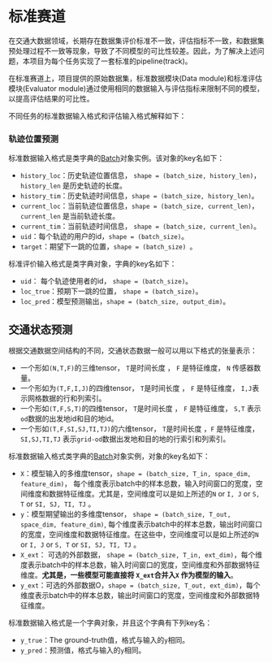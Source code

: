 # 标准赛道

在交通大数据领域，长期存在数据集评价标准不一致，评估指标不一致，和数据集预处理过程不一致等现象，导致了不同模型的可比性较差。因此，为了解决上述问题，本项目为每个任务实现了一套标准的pipeline(track)。

在标准赛道上，项目提供的原始数据集，标准数据模块(Data module)和标准评估模块(Evaluator module)通过使用相同的数据输入与评估指标来限制不同的模型，以提高评估结果的可比性。

不同任务的标准数据输入格式和评估输入格式解释如下：

### 轨迹位置预测

标准数据输入格式是类字典的[Batch](../data/batch.md)对象实例。该对象的key名如下：

* `history_loc`：历史轨迹位置信息， `shape = (batch_size, history_len)`，`history_len` 是历史轨迹的长度。
* `history_tim`：历史轨迹时间信息，`shape = (batch_size, history_len)`。
* `current_loc`：当前轨迹位置信息，`shape = (batch_size, current_len)`，`current_len` 是当前轨迹长度。
* `current_tim`：当前轨迹时间信息， `shape = (batch_size, current_len)`。
* `uid`：每个轨迹的用户的id，`shape = (batch_size)`。
* `target`：期望下一跳的位置，`shape = (batch_size) `。

标准评价输入格式是类字典对象，字典的key名如下：

* `uid`： 每个轨迹使用者的id， `shape = (batch_size)`。
* `loc_true`：预期下一跳的位置， `shape = (batch_size)`。
* `loc_pred`：模型预测输出，`shape = (batch_size, output_dim)`。

## 交通状态预测

根据交通数据空间结构的不同，交通状态数据一般可以用以下格式的张量表示：

- 一个形如`(N,T,F)`的三维tensor， `T`是时间长度 ， `F` 是特征维度， `N` 传感器数量。
- 一个形如为`(T,F,I,J)`的四维tensor， `T`是时间长度 ， `F` 是特征维度，  `I,J`表示网格数据的行和列索引。
- 一个形如`(T,F,S,T)`的四维tensor， `T`是时间长度 ， `F` 是特征维度，  `S,T` 表示`od`数据的出发地id和目的地id。
- 一个形如`(T,F,SI,SJ,TI,TJ)`的六维tensor， `T`是时间长度 ，`F` 是特征维度，`SI,SJ,TI,TJ` 表示`grid-od`数据出发地和目的地的行索引和列索引。

标准数据输入格式类字典的[Batch](../data/batch.md)对象实例，对象的key名如下：

* `X`：模型输入的多维度tensor，`shape = (batch_size, T_in, space_dim, feature_dim)`， 每个维度表示batch中的样本总数，输入时间窗口的宽度，空间维度和数据特征维度。尤其是，空间维度可以是如上所述的`N` or `I, J` or `S, T` or `SI, SJ, TI, TJ` 。
* `y`：模型期望输出的多维度tensor， `shape = (batch_size, T_out, space_dim, feature_dim)`, 每个维度表示batch中的样本总数，输出时间窗口的宽度，空间维度和数据特征维度。在这些中，空间维度可以是如上所述的`N` or `I, J` or `S, T` or `SI, SJ, TI, TJ` 。
* `X_ext`： 可选的外部数据， `shape = (batch_size, T_in, ext_dim)`，每个维度表示batch中的样本总数，输入时间窗口的宽度，空间维度和外部数据特征维度。**尤其是，一些模型可能直接将 `X_ext`合并入`X` 作为模型的输入**。
* `y_ext`：可选的外部数据O，`shape = (batch_size, T_out, ext_dim)`，每个维度表示batch中的样本总数，输出时间窗口的宽度，空间维度和外部数据特征维度。

标准数据输入格式是一个字典对象，并且这个字典有下列key名：

- `y_true`：The ground-truth值，格式与输入的`y`相同。
- `y_pred`：预测值，格式与输入的`y`相同。



